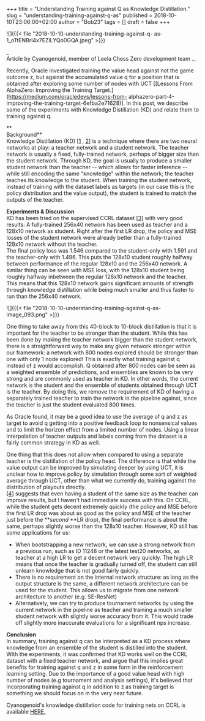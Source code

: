 +++
title = "Understanding Training against Q as Knowledge Distillation."
slug = "understanding-training-against-q-as"
published = 2018-10-10T23:06:00+02:00
author = "Bob23"
tags = []
draft = false
+++

![]({{< file "2018-10-10-understanding-training-against-q-
as-1_oTtENBrl4x7EZlLYQo0GQA.jpeg" >}})

_  
Article by Cyanogenoid, member of Leela Chess Zero development team ._

Recently, Oracle investigated training the value head against not the game
outcome z, but against the accumulated value q for a position that is obtained
after exploring some number of nodes with UCT [[Lessons From AlphaZero:
Improving the Training Target.](https://medium.com/oracledevs/lessons-from-
alphazero-part-4-improving-the-training-target-6efba2e71628)]. In this post,
we describe some of the experiments with Knowledge Distillation (KD) and
relate them to training against q.

 **  
Background**  
Knowledge Distillation (KD) [[1](https://arxiv.org/abs/1312.6184) ,
[2](https://arxiv.org/abs/1503.02531)] is a technique where there are two
neural networks at play: a teacher network and a student network. The teacher
network is usually a fixed, fully-trained network, perhaps of bigger size than
the student network. Through KD, the goal is usually to produce a smaller
student network than the teacher -- which allows for faster inference -- while
still encoding the same "knowledge" within the network; the teacher teaches
its knowledge to the student. When training the student network, instead of
training with the dataset labels as targets (in our case this is the policy
distribution and the value output), the student is trained to match the
outputs of the teacher.

 **Experiments & Discussion**  
KD has been tried on the supervised CCRL dataset
[[3](../../../2018/09/a-standard-dataset.html)] with very good
results: A fully-trained 256x40 network has been used as teacher and a 128x10
network as student. Right after the first LR drop, the policy and MSE losses
of the student network were already better than a fully-trained 128x10 network
without the teacher.  
The final policy loss was 1.546 compared to the student-only with 1.591 and
the teacher-only with 1.496. This puts the 128x10 student roughly halfway
between performance of the regular 128x10 and the 256x40 network. A similar
thing can be seen with MSE loss, with the 128x10 student being roughly halfway
inbetween the regular 128x10 network and the teacher.  
This means that this 128x10 network gains significant amounts of strength
through knowledge distillation while being much smaller and thus faster to run
than the 256x40 network.

![]({{< file "2018-10-10-understanding-training-against-q-as-
image_093.png" >}})

One thing to take away from this 40-block to 10-block distillation is that it
is important for the teacher to be stronger than the student. While this has
been done by making the teacher network bigger than the student network, there
is a straightforward way to make any given network stronger within our
framework: a network with 800 nodes explored should be stronger than one with
only 1 node explored! This is exactly what training against q instead of z
would accomplish. Q obtained after 800 nodes can be seen as a weighted
ensemble of predictions, and ensembles are known to be very strong and are
commonly used as teacher in KD. In other words, the current network is the
student and the ensemble of students obtained through UCT is the teacher. By
doing this, we remove the requirement of KD of having a separately trained
teacher to train the network in the pipeline against, since the teacher is
just the student evaluated 800 times.

As Oracle found, it may be a good idea to use the average of q and z as target
to avoid q getting into a positive feedback loop to nonsensical values and to
limit the horizon effect from a limited number of nodes. Using a linear
interpolation of teacher outputs and labels coming from the dataset is a
fairly common strategy in KD as well.

One thing that this does not allow when compared to using a separate teacher
is the distillation of the policy head. The difference is that while the value
output can be improved by simulating deeper by using UCT, it is unclear how to
improve policy by simulation through some sort of weighted average through
UCT, other than what we currently do, training against the distribution of
playouts directly.  
[[4](https://arxiv.org/abs/1805.04770)] suggests that even having a student of
the same size as the teacher can improve results, but I haven't had immediate
success with this. On CCRL, while the student gets decent extremely quickly
(the policy and MSE before the first LR drop was about as good as the policy
and MSE of the teacher just before the **_second_ **LR drop), the final
performance is about the same, perhaps slightly worse than the 128x10 teacher.
However, KD still has some applications for us:

  * When bootstrapping a new network, we can use a strong network from a 
previous run, such as ID 11248 or the latest test20 networks, as teacher at a 
high LR to get a decent network very quickly. The high LR means that once the 
teacher is gradually turned off, the student can still unlearn knowledge that 
is not good fairly quickly.
  * There is no requirement on the internal network structure: as long as the 
output structure is the same, a different network architecture can be used for 
the student. This allows us to migrate from one network architecture to another 
(e.g. SE-ResNet)
  * Alternatively, we can try to produce tournament networks by using the 
current network in the pipeline as teacher and training a much smaller student 
network with slightly worse accuracy from it. This would trade off slightly 
more inaccurate evaluations for a significant nps increase.

 **Conclusion**  
In summary, training against q can be interpreted as a KD process where
knowledge from an ensemble of the student is distilled into the student. With
the experiments, it was confirmed that KD works well on the CCRL dataset with
a fixed teacher network, and argue that this implies great benefits for
training against q and z in some form in the reinforcement learning setting.
Due to the importance of a good value head with high number of nodes (e.g
tournament and analysis settings), it's believed that incorporating training
against q in addition to z as training target is something we should focus on
in the very near future.

Cyanogenoid's knowledge distillation code for training nets on CCRL is
available [HERE.](https://github.com/Cyanogenoid/lczero-training/tree/distill)
